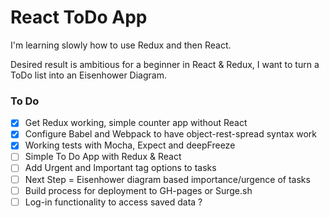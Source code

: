React ToDo App
==============

I'm learning slowly how to use Redux and then React.

Desired result is ambitious for a beginner in React & Redux, I want to turn a ToDo list into an Eisenhower Diagram. 

### To Do ###

- [x] Get Redux working, simple counter app without React
- [x] Configure Babel and Webpack to have object-rest-spread syntax work
- [x] Working tests with Mocha, Expect and deepFreeze
- [ ] Simple To Do App with Redux & React
- [ ] Add Urgent and Important tag options to tasks
- [ ] Next Step = Eisenhower diagram based importance/urgence of tasks
- [ ] Build process for deployment to GH-pages or Surge.sh
- [ ] Log-in functionality to access saved data ? 